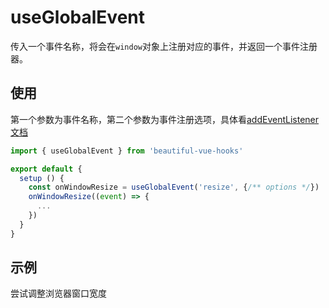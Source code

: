 # useGlobalEvent

传入一个事件名称，将会在`window`对象上注册对应的事件，并返回一个事件注册器。

## 使用

第一个参数为事件名称，第二个参数为事件注册选项，具体看[addEventListener文档](https://developer.mozilla.org/zh-CN/docs/Web/API/EventTarget/addEventListener)

```javascript
import { useGlobalEvent } from 'beautiful-vue-hooks'

export default {
  setup () {
    const onWindowResize = useGlobalEvent('resize', {/** options */})
    onWindowResize((event) => {
      ...
    })
  }
}
```

## 示例

尝试调整浏览器窗口宽度

<ClientOnly>
  <use-global-event-demo />
</ClientOnly>
